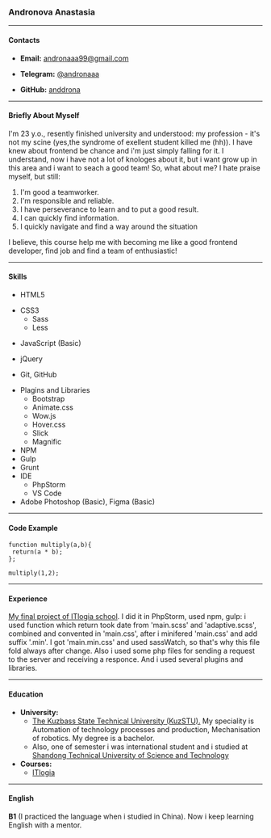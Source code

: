 ### **Andronova Anastasia**
***
#### __Contacts__
+ **Email:** andronaaa99@gmail.com
- **Telegram:** [@andronaaa](https://t.me/andronaaa)
* **GitHub:** [anddrona](https://github.com/anddrona)

***
#### __Briefly About Myself__
I'm 23 y.o., resently finished university and understood: my profession - it's not my scine (yes,the syndrome of exellent student killed me (hh)). I have knew about frontend be chance and i'm just simply falling for it. I understand, now i have not a lot of knologes about it, but i want grow up in this area and i want to seach a good team!
So, what about me? I hate praise myself, but still: 
1. I'm good a teamworker. 
2. I'm responsible and reliable.
3. I have perseverance to learn and to put a good result.
4. I can quickly find information.
5. I quickly navigate and find a way around the situation 

I believe, this course help me with becoming me like a good frontend developer, find job and find a team of enthusiastic! 

***
#### __Skills__
+ HTML5
- CSS3
    - Sass     
    + Less
+ JavaScript (Basic)
* jQuery
+ Git, GitHub
- Plagins and Libraries
    - Bootstrap
    - Animate.css
    - Wow.js
    - Hover.css
    - Slick
    - Magnific
- NPM
- Gulp
- Grunt
- IDE
    - PhpStorm
    - VS Code
- Adobe Photoshop (Basic), Figma (Basic)

***
#### __Code Example__
````
function multiply(a,b){
 return(a * b);  
};

multiply(1,2);
````

*** 
#### __Experience__
[My final project of ITlogia school](https://anddrona.github.io/building/). I did it in PhpStorm, used npm, gulp: i used function which return took date from 'main.scss' and 'adaptive.scss', combined and convented in 'main.css', after i minifered 'main.css' and add suffix '.min'. I got 'main.min.css' and used sassWatch, so that's why this file fold always after change. Also i used some php files for sending a request to the server and receiving a responce. And i used several plugins and libraries.

***
#### __Education__
* __University:__  
    - [The Kuzbass State Technical University (KuzSTU).](https://kuzstu.ru/) My speciality is Automation of technology processes and production, Mechanisation of robotics. My degree is a bachelor.
    - Also, one of semester i was international student and i studied at [Shandong Technical University of Science and Technology](https://en.sdust.edu.cn/)
* __Courses:__  
    + [ITlogia](https://itlogia.ru/)

***
#### __English__
__B1__ (I practiced the language when i studied in China). Now i keep learning English with a mentor.